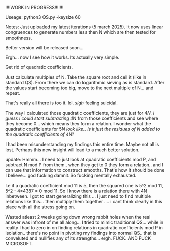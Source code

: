 !!!!WORK IN PROGRESS!!!!!!!

Useage: python3 QS.py -keysize 60

Notes: Just uploaded my latest iterations (5 march 2025). It now uses linear congruences to generate numbers less then N which are then tested for smoothness.

Better version will be released soon...

Ergh... now I see how it works. 
Its actually very simple.

Get rid of quadratic coefficients. 

Just calculate multiples of N. 
Take the square root and ceil it (like in standard QS).
From there we can do logarithmic sieving as is standard. 
After the values start becoming too big, move to the next multiple of N... and repeat.

That's really all there is too it. lol. 
*sigh* feeling suicidal. 

The way I calculated those quadratic coefficients, they are just for 4*N. 
I guess I could start subtracting 4*N from those coefficients and see where they become 0... which means they form a relation. 
I wonder what the quadratic coefficients for 5*N look like.. is it just the residues of N added to the quadratic coefficients of 4*N? 

I had been misunderstanding my findings this entire time. Maybe not all is lost. Perhaps this new insight will lead to a much better solution.

update: Hmmm... I need to just look at quadratic coefficients mod P, and subtract N mod P from them.. when they get to 0 they form a relation.. and I can use that information to construct smooths. That's how it should be done I believe... god fucking damnit. So fucking mentally exhausted.

I.e if a quadratic coefficient mod 11 is 5, then the squared one is 5^2 mod 11, 5^2 - 4*4387 = 0 mod 11. So I know there is a relation there with 4N inbetween. I got to start generalizing this ...  I just need to find multiple relations like this... then multiply them together .... i cant think clearly in this place with all the stress going on. 

Wasted atleast 2 weeks going down wrong rabbit holes when the real answer was infront of me all along... I tried to mimic traditional QS... while in reality I had to zero in on finding relations in quadratic coefficients mod P in isolation.. there's no point in pivoting my findings into normal QS.. that is conveluted and nullifies any of its strengths... ergh. FUCK. AND FUCK MICROSOFT. 
